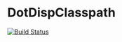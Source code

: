# DotDispClasspath

[![Build Status](https://travis-ci.org/kaakaa/DotDispClasspath.svg?branch=master)](https://travis-ci.org/kaakaa/DotDispClasspath)
